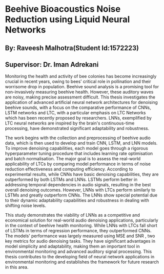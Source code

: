 <h1>Beehive Bioacoustics Noise Reduction using Liquid Neural Networks</h1>

<h2>By: Raveesh Malhotra(Student Id:1572223)</h2>
<h2>Supervisor: Dr. Iman Adrekani</h2>


Monitoring the health and activity of bee colonies has become increasingly crucial in recent years, owing to bees' critical role in pollination and their worrisome drop in population. Beehive sound analysis is a promising tool for non-invasively measuring beehive health. However, these auditory waves are noisy, making precise assessment difficult. This thesis investigates the application of advanced artificial neural network architectures for denoising beehive sounds, with a focus on the comparative performance of CNNs, LSTM networks and LTC, with a particular emphasis on  LTC Networks which has been recently proposed by researchers. LNNs, exemplified by LTC neural networks are inspired by the brain's continuous-time processing, have demonstrated significant adaptability and robustness.

The work begins with the collection and preprocessing of beehive audio data, which is then used to develop and train CNN, LSTM, and LNN models. To improve denoising capabilities, each model goes through a rigorous hyperparameter tuning procedure that includes learning rate optimisation and batch normalisation. The major goal is to assess the real-world applicability of LTCs by comparing model performance in terms of noise reduction effectiveness and computing efficiency. According to experimental results, while CNNs have basic denoising capabilities, they are outperformed by both LSTMs and LNNs. LSTMs perform better in addressing temporal dependencies in audio signals, resulting in the best overall denoising outcomes. However, LNNs with LTCs perform similarly to LSTMs and greatly outperform CNNs. The LNNs show special potential due to their dynamic adaptability capabilities and robustness in dealing with shifting noise levels.

This study demonstrates the viability of LNNs as a competitive and economical solution for real-world audio denoising applications, particularly in the context of beehive health monitoring. While LNNs with LTCs fall short of LSTMs in terms of regression performance, they outperformed CNNs. The models' performance was largely measured using  MSE and  SNR , two key metrics for audio denoising tasks. They have significant advantages in model simplicity and adaptability, making them an important tool in environmental monitoring and advanced auditory signal processing. This thesis contributes to the developing field of neural network applications in environmental monitoring and establishes the framework for future research in this area.
